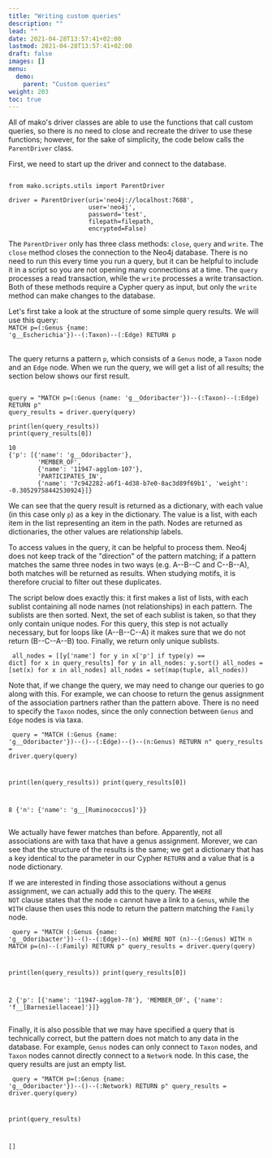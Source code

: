 ```yaml
---
title: "Writing custom queries"
description: ""
lead: ""
date: 2021-04-28T13:57:41+02:00
lastmod: 2021-04-28T13:57:41+02:00
draft: false
images: []
menu: 
  demo:
    parent: "Custom queries"
weight: 203
toc: true
---
```


All of mako's driver classes are able to use the functions that call custom queries, so there is no need to close and recreate the driver to use these functions; however, for the sake of simplicity, the code below calls the <code>ParentDriver</code> class. 

First, we need to start up the driver and connect to the database. 
<pre><code>
from mako.scripts.utils import ParentDriver

driver = ParentDriver(uri='neo4j://localhost:7688',
                      user='neo4j',
                      password='test',
                      filepath=filepath,
                      encrypted=False)
</pre></code>

The <code>ParentDriver</code> only has three class methods: <code>close</code>, <code>query</code> and <code>write</code>. The <code>close</code> method closes the connection to the Neo4j database. There is no need to run this every time you run a query, but it can be helpful to include it in a script so you are not opening many connections at a time. The <code>query</code> processes a read transaction, while the <code>write</code> processes a write transaction. Both of these methods require a Cypher query as input, but only the <code>write</code> method can make changes to the database. 

Let's first take a look at the structure of some simple query results. 
We will use this query: <br>
<code>MATCH p=(:Genus {name: 'g__Escherichia'})--(:Taxon)--(:Edge) RETURN p</code>
<br><br>

The query returns a pattern <code>p</code>, which consists of a <code>Genus</code> node, a <code>Taxon</code> node and an <code>Edge</code> node. When we run the query, we will get a list of all results; the section below shows our first result. 

<pre><code>
query = "MATCH p=(:Genus {name: 'g__Odoribacter'})--(:Taxon)--(:Edge) RETURN p"
query_results = driver.query(query)

print(len(query_results))
print(query_results[0])

10
{'p': [{'name': 'g__Odoribacter'}, 
        'MEMBER_OF', 
        {'name': '11947-agglom-107'}, 
        'PARTICIPATES_IN', 
        {'name': '7c942282-a6f1-4d38-b7e0-8ac3d89f69b1', 'weight': -0.30529758442530924}]}
</pre></code>

We can see that the query result is returned as a dictionary, with each value (in this case only <code>p</code>) as a key in the dictionary. The value is a list, with each item in the list representing an item in the path. Nodes are returned as dictionaries, the other values are relationship labels. 

To access values in the query, it can be helpful to process them. Neo4j does not keep track of the "direction" of the pattern matching; if a pattern matches the same three nodes in two ways (e.g. A--B--C and C--B--A), both matches will be returned as results. When studying motifs, it is therefore crucial to filter out these duplicates. 

The script below does exactly this: it first makes a list of lists, with each sublist containing all node names (not relationships) in each pattern. The sublists are then sorted. Next, the set of each sublist is taken, so that they only contain unique nodes. For this query, this step is not actually necessary, but for loops like (A--B--C--A) it makes sure that we do not return (B--C--A--B) too. Finally, we return only unique sublists. 

<code><pre>
all_nodes = [[y['name'] for y in x['p'] if type(y) == dict] for x in query_results]
for y in all_nodes:
    y.sort()
all_nodes = [set(x) for x in all_nodes]
all_nodes = set(map(tuple, all_nodes))
</code></pre>

Note that, if we change the query, we may need to change our queries to go along with this. For example, we can choose to return the genus assignment of the association partners rather than the pattern above. There is no need to specify the <code>Taxon</code> nodes, since the only connection between <code>Genus</code> and <code>Edge</code> nodes is via taxa. 

<code><pre>
query = "MATCH (:Genus {name: 'g__Odoribacter'})--()--(:Edge)--()--(n:Genus) RETURN n"
query_results = driver.query(query)

print(len(query_results))
print(query_results[0])

8
{'n': {'name': 'g__[Ruminococcus]'}}
</code></pre>

We actually have fewer matches than before. Apparently, not all associations are with taxa that have a genus assignment. Morever, we can see that the structure of the results is the same; we get a dictionary that has a key identical to the parameter in our Cypher <code>RETURN</code> and a value that is a node dictionary. 

If we are interested in finding those associations without a genus assignment, we can actually add this to the query. The <code>WHERE NOT</code> clause states that the node <code>n</code> cannot have a link to a <code>Genus</code>, while the <code>WITH</code> clause then uses this node to return the pattern matching the <code>Family</code> node. 

<code><pre>
query = "MATCH (:Genus {name: 'g__Odoribacter'})--()--(:Edge)--(n) 
         WHERE NOT (n)--(:Genus) 
         WITH n MATCH p=(n)--(:Family) RETURN p"
query_results = driver.query(query)

print(len(query_results))
print(query_results[0])

2
{'p': [{'name': '11947-agglom-78'}, 'MEMBER_OF', {'name': 'f__[Barnesiellaceae]'}]}
</code></pre>

Finally, it is also possible that we may have specified a query that is technically correct, but the pattern does not match to any data in the database. For example, <code>Genus</code> nodes can only connect to <code>Taxon</code> nodes, and <code>Taxon</code> nodes cannot directly connect to a <code>Network</code> node. In this case, the query results are just an empty list.

<code><pre>
query = "MATCH p=(:Genus {name: 'g__Odoribacter'})--()--(:Network) RETURN p"
query_results = driver.query(query)

print(query_results)

[]
</code></pre>